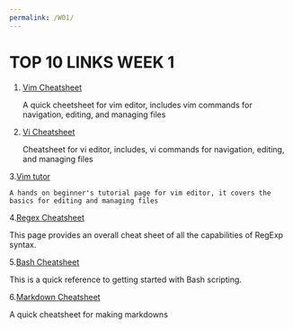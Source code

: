 ```yaml
---
permalink: /W01/
---
```


# TOP 10 LINKS WEEK 1

1. [Vim Cheatsheet](https://www.cs.cmu.edu/~15131/f17/topics/vim/vim-cheatsheet.pdf)

    A quick cheetsheet for vim editor, includes vim commands for navigation, editing, and managing files
2. [Vi Cheatsheet](http://www.atmos.albany.edu/daes/atmclasses/atm350/vi_cheat_sheet.pdf)

    Cheatsheet for vi editor, includes, vi commands for navigation, editing, and managing files 

3.[Vim tutor](http://www2.geog.ucl.ac.uk/~plewis/teaching/unix/vimtutor)

    A hands on beginner's tutorial page for vim editor, it covers the basics for editing and managing files 

4.[Regex Cheatsheet](https://developer.mozilla.org/en-US/docs/Web/JavaScript/Guide/Regular_Expressions/Cheatsheet)

This page provides an overall cheat sheet of all the capabilities of RegExp syntax.

5.[Bash Cheatsheet](https://devhints.io/bash)

This is a quick reference to getting started with Bash scripting.

6.[Markdown Cheatsheet](https://devhints.io/markdown)

A quick cheatsheet for making markdowns